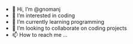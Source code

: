 - 👋 Hi, I’m @gnomanj
- 👀 I’m interested in coding
- 🌱 I’m currently learning programming
- 💞️ I’m looking to collaborate on coding projects
- 📫 How to reach me ...

<!---
gnomanj/gnomanj is a ✨ special ✨ repository because its `README.md` (this file) appears on your GitHub profile.
You can click the Preview link to take a look at your changes.
--->
